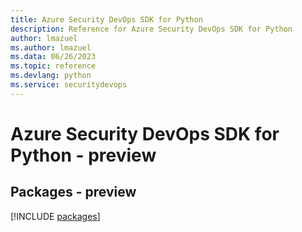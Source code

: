 ```yaml
---
title: Azure Security DevOps SDK for Python
description: Reference for Azure Security DevOps SDK for Python
author: lmazuel
ms.author: lmazuel
ms.data: 06/26/2023
ms.topic: reference
ms.devlang: python
ms.service: securitydevops
---
```

# Azure Security DevOps SDK for Python - preview
## Packages - preview
[!INCLUDE [packages](security-devops-index.md)]